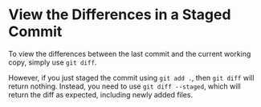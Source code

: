 View the Differences in a Staged Commit
=======================================

To view the differences between the last commit and the current working copy, simply use `git diff`.

However, if you just staged the commit using `git add .`, then `git diff` will return nothing. Instead, you need to use `git diff --staged`, which will return the diff as expected, including newly added files.